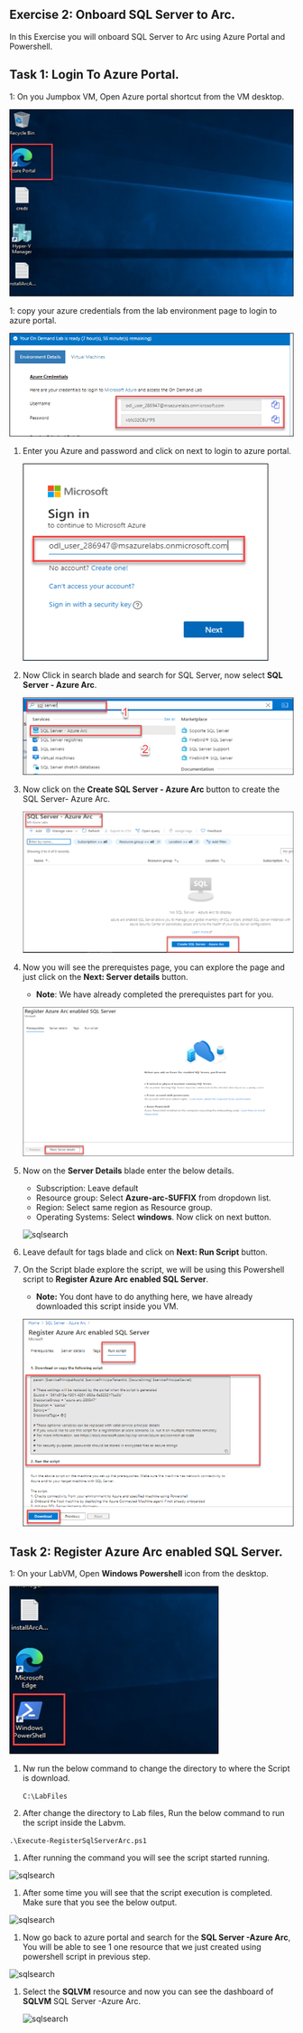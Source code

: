 ## Exercise 2: Onboard SQL Server to Arc. 
In this Exercise you will onboard SQL Server to Arc using Azure Portal and Powershell.

## Task 1: Login To Azure Portal.

1: On you Jumpbox VM, Open Azure portal shortcut from the VM desktop.
  
   ![](media/0.png "edge")
   
1: copy your azure credentials from the lab environment page to login to azure portal.
  
   ![](media/1.png "login")
   
1. Enter you Azure and password and click on next to login to azure portal.
  
   ![](media/login.png "login")
   
1. Now Click in search blade and search for SQL Server, now select **SQL Server - Azure Arc**.
 
   ![](media/sqlserver.png "sqlsearch")
   
1. Now click on the **Create SQL Server - Azure Arc** button to create the SQL Server- Azure Arc. 
 
   ![](media/createsql.png "sqlsearch")
   
1. Now you will see the prerequistes page, you can explore the page and just click on the **Next: Server details** button.
    
    - **Note**: We have already completed the prerequistes part for you. 
    
   ![](media/presql.png "sqlsearch")
   
1. Now on the **Server Details** blade enter the below details.
 
   - Subscription: Leave default
   - Resource group: Select **Azure-arc-SUFFIX** from dropdown list.
   - Region: Select same region as Resource group.
   - Operating Systems: Select **windows**.
   Now click on next button.
   
   ![](media/detailssql.png "sqlsearch")
   
1. Leave default for tags blade and click on **Next: Run Script** button.
 
1. On the Script blade explore the script, we will be using this Powershell script to **Register Azure Arc enabled SQL Server**.
 
    - **Note:** You dont have to do anything here, we have already downloaded this script inside you VM.
    
   ![](media/runsql.png "sqlsearch")
   
   
## Task 2: Register Azure Arc enabled SQL Server.

1: On your LabVM, Open **Windows Powershell** icon from the desktop.
 
  ![](media/powershell.png "sqlsearch")
  
1. Nw run the below command to change the directory to where the Script is download.
  
   ``` C:\LabFiles ```
1. After change the directory to Lab files, Run the below command to run the script inside the Labvm.

``` .\Execute-RegisterSqlServerArc.ps1 ```

1. After running the command you will see the script started running.

  ![](media/run.png "sqlsearch")
  
1. After some time you will see that the script execution is completed. Make sure that you see the below output.

  ![](media/completed.png "sqlsearch")
  
1. Now go back to azure portal and search for the **SQL Server -Azure Arc**, You will be able to see 1 one resource that we just created using powershell script in previous step.

  ![](media/sqlvm.png "sqlsearch")
  
1. Select the **SQLVM** resource and now you can see the dashboard of **SQLVM** SQL Server -Azure Arc.

    ![](media/dashsql.png "sqlsearch")
 

    
 
   
   
